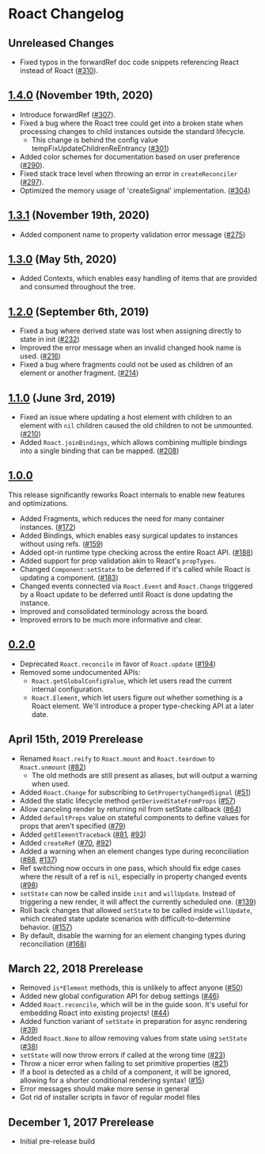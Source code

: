 # Roact Changelog

## Unreleased Changes
* Fixed typos in the forwardRef doc code snippets referencing React instead of Roact ([#310](https://github.com/Roblox/roact/pull/310)).

## [1.4.0](https://github.com/Roblox/roact/releases/tag/v1.4.0) (November 19th, 2020)
* Introduce forwardRef ([#307](https://github.com/Roblox/roact/pull/307)).
* Fixed a bug where the Roact tree could get into a broken state when processing changes to child instances outside the standard lifecycle.
  * This change is behind the config value tempFixUpdateChildrenReEntrancy ([#301](https://github.com/Roblox/roact/pull/301))
* Added color schemes for documentation based on user preference ([#290](https://github.com/Roblox/roact/pull/290)).
* Fixed stack trace level when throwing an error in `createReconciler` ([#297](https://github.com/Roblox/roact/pull/297)).
* Optimized the memory usage of 'createSignal' implementation. ([#304](https://github.com/Roblox/roact/pull/304))

## [1.3.1](https://github.com/Roblox/roact/releases/tag/v1.3.1) (November 19th, 2020)
* Added component name to property validation error message ([#275](https://github.com/Roblox/roact/pull/275))

## [1.3.0](https://github.com/Roblox/roact/releases/tag/v1.3.0) (May 5th, 2020)
* Added Contexts, which enables easy handling of items that are provided and consumed throughout the tree.

## [1.2.0](https://github.com/Roblox/roact/releases/tag/v1.2.0) (September 6th, 2019)
* Fixed a bug where derived state was lost when assigning directly to state in init ([#232](https://github.com/Roblox/roact/pull/232/))
* Improved the error message when an invalid changed hook name is used. ([#216](https://github.com/Roblox/roact/pull/216))
* Fixed a bug where fragments could not be used as children of an element or another fragment. ([#214](https://github.com/Roblox/roact/pull/214))

## [1.1.0](https://github.com/Roblox/roact/releases/tag/v1.1.0) (June 3rd, 2019)
* Fixed an issue where updating a host element with children to an element with `nil` children caused the old children to not be unmounted. ([#210](https://github.com/Roblox/roact/pull/210))
* Added `Roact.joinBindings`, which allows combining multiple bindings into a single binding that can be mapped. ([#208](https://github.com/Roblox/roact/pull/208))

## [1.0.0](https://github.com/Roblox/roact/releases/tag/v1.0.0)
This release significantly reworks Roact internals to enable new features and optimizations.

* Added Fragments, which reduces the need for many container instances. ([#172](https://github.com/Roblox/roact/pull/172))
* Added Bindings, which enables easy surgical updates to instances without using refs. ([#159](https://github.com/Roblox/roact/pull/159))
* Added opt-in runtime type checking across the entire Roact API. ([#188](https://github.com/Roblox/roact/pull/188))
* Added support for prop validation akin to React's `propTypes`.
* Changed `Component:setState` to be deferred if it's called while Roact is updating a component. ([#183](https://github.com/Roblox/roact/pull/183))
* Changed events connected via `Roact.Event` and `Roact.Change` triggered by a Roact update to be deferred until Roact is done updating the instance.
* Improved and consolidated terminology across the board.
* Improved errors to be much more informative and clear.

## [0.2.0](https://github.com/Roblox/roact/releases/tag/v0.2.0)
* Deprecated `Roact.reconcile` in favor of `Roact.update` ([#194](https://github.com/Roblox/roact/pull/194))
* Removed some undocumented APIs:
	* `Roact.getGlobalConfigValue`, which let users read the current internal configuration.
	* `Roact.Element`, which let users figure out whether something is a Roact element. We'll introduce a proper type-checking API at a later date.

## April 15th, 2019 Prerelease
* Renamed `Roact.reify` to `Roact.mount` and `Roact.teardown` to `Roact.unmount` ([#82](https://github.com/Roblox/roact/issues/82))
	* The old methods are still present as aliases, but will output a warning when used.
* Added `Roact.Change` for subscribing to `GetPropertyChangedSignal` ([#51](https://github.com/Roblox/roact/pull/51))
* Added the static lifecycle method `getDerivedStateFromProps` ([#57](https://github.com/Roblox/roact/pull/57))
* Allow canceling render by returning nil from setState callback ([#64](https://github.com/Roblox/roact/pull/64))
* Added `defaultProps` value on stateful components to define values for props that aren't specified ([#79](https://github.com/Roblox/roact/pull/79))
* Added `getElementTraceback` ([#81](https://github.com/Roblox/roact/issues/81), [#93](https://github.com/Roblox/roact/pull/93))
* Added `createRef` ([#70](https://github.com/Roblox/roact/issues/70), [#92](https://github.com/Roblox/roact/pull/92))
* Added a warning when an element changes type during reconciliation ([#88](https://github.com/Roblox/roact/issues/88), [#137](https://github.com/Roblox/roact/pull/137))
* Ref switching now occurs in one pass, which should fix edge cases where the result of a ref is `nil`, especially in property changed events ([#98](https://github.com/Roblox/roact/pull/98))
* `setState` can now be called inside `init` and `willUpdate`. Instead of triggering a new render, it will affect the currently scheduled one. ([#139](https://github.com/Roblox/roact/pull/139))
* Roll back changes that allowed `setState` to be called inside `willUpdate`, which created state update scenarios with difficult-to-determine behavior. ([#157](https://github.com/Roblox/roact/pull/157))
* By default, disable the warning for an element changing types during reconciliation ([#168](https://github.com/Roblox/roact/pull/168))

## March 22, 2018 Prerelease
* Removed `is*Element` methods, this is unlikely to affect anyone ([#50](https://github.com/Roblox/roact/pull/50))
* Added new global configuration API for debug settings ([#46](https://github.com/Roblox/roact/pull/46))
* Added `Roact.reconcile`, which will be in the guide soon. It's useful for embedding Roact into existing projects! ([#44](https://github.com/Roblox/roact/pull/44))
* Added function variant of `setState` in preparation for async rendering ([#39](https://github.com/Roblox/roact/pull/39))
* Added `Roact.None` to allow removing values from state using `setState` ([#38](https://github.com/Roblox/roact/pull/38))
* `setState` will now throw errors if called at the wrong time ([#23](https://github.com/Roblox/roact/pull/23))
* Throw a nicer error when failing to set primitive properties ([#21](https://github.com/Roblox/roact/pull/21))
* If a bool is detected as a child of a component, it will be ignored, allowing for a shorter conditional rendering syntax! ([#15](https://github.com/Roblox/roact/pull/15))
* Error messages should make more sense in general
* Got rid of installer scripts in favor of regular model files

## December 1, 2017 Prerelease
* Initial pre-release build
